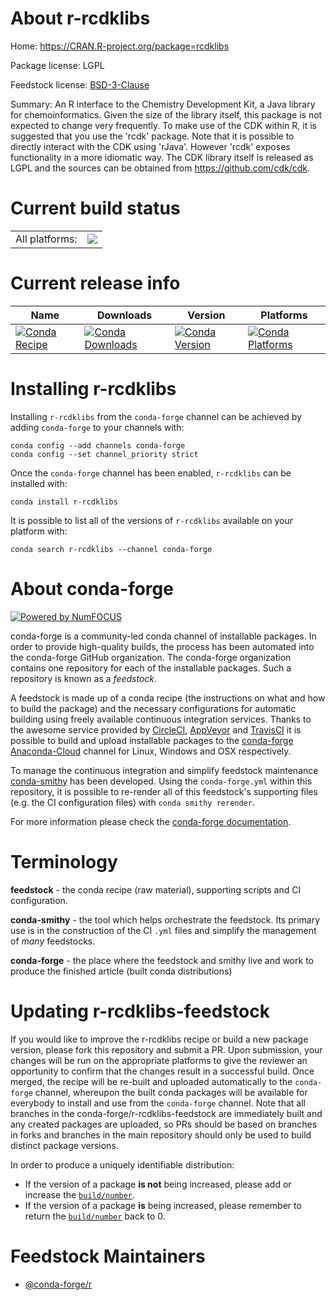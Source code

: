 About r-rcdklibs
================

Home: https://CRAN.R-project.org/package=rcdklibs

Package license: LGPL

Feedstock license: [BSD-3-Clause](https://github.com/conda-forge/r-rcdklibs-feedstock/blob/master/LICENSE.txt)

Summary: An R interface to the Chemistry Development Kit, a Java library for chemoinformatics. Given the size of the library itself, this package is not expected to change very frequently. To make use of the CDK within R, it is suggested that you use the 'rcdk' package. Note that it is possible to directly interact with the CDK using 'rJava'. However 'rcdk' exposes functionality in a more idiomatic way. The CDK library itself is released as LGPL and the sources can be obtained from <https://github.com/cdk/cdk>.

Current build status
====================


<table><tr><td>All platforms:</td>
    <td>
      <a href="https://dev.azure.com/conda-forge/feedstock-builds/_build/latest?definitionId=6086&branchName=master">
        <img src="https://dev.azure.com/conda-forge/feedstock-builds/_apis/build/status/r-rcdklibs-feedstock?branchName=master">
      </a>
    </td>
  </tr>
</table>

Current release info
====================

| Name | Downloads | Version | Platforms |
| --- | --- | --- | --- |
| [![Conda Recipe](https://img.shields.io/badge/recipe-r--rcdklibs-green.svg)](https://anaconda.org/conda-forge/r-rcdklibs) | [![Conda Downloads](https://img.shields.io/conda/dn/conda-forge/r-rcdklibs.svg)](https://anaconda.org/conda-forge/r-rcdklibs) | [![Conda Version](https://img.shields.io/conda/vn/conda-forge/r-rcdklibs.svg)](https://anaconda.org/conda-forge/r-rcdklibs) | [![Conda Platforms](https://img.shields.io/conda/pn/conda-forge/r-rcdklibs.svg)](https://anaconda.org/conda-forge/r-rcdklibs) |

Installing r-rcdklibs
=====================

Installing `r-rcdklibs` from the `conda-forge` channel can be achieved by adding `conda-forge` to your channels with:

```
conda config --add channels conda-forge
conda config --set channel_priority strict
```

Once the `conda-forge` channel has been enabled, `r-rcdklibs` can be installed with:

```
conda install r-rcdklibs
```

It is possible to list all of the versions of `r-rcdklibs` available on your platform with:

```
conda search r-rcdklibs --channel conda-forge
```


About conda-forge
=================

[![Powered by NumFOCUS](https://img.shields.io/badge/powered%20by-NumFOCUS-orange.svg?style=flat&colorA=E1523D&colorB=007D8A)](http://numfocus.org)

conda-forge is a community-led conda channel of installable packages.
In order to provide high-quality builds, the process has been automated into the
conda-forge GitHub organization. The conda-forge organization contains one repository
for each of the installable packages. Such a repository is known as a *feedstock*.

A feedstock is made up of a conda recipe (the instructions on what and how to build
the package) and the necessary configurations for automatic building using freely
available continuous integration services. Thanks to the awesome service provided by
[CircleCI](https://circleci.com/), [AppVeyor](https://www.appveyor.com/)
and [TravisCI](https://travis-ci.com/) it is possible to build and upload installable
packages to the [conda-forge](https://anaconda.org/conda-forge)
[Anaconda-Cloud](https://anaconda.org/) channel for Linux, Windows and OSX respectively.

To manage the continuous integration and simplify feedstock maintenance
[conda-smithy](https://github.com/conda-forge/conda-smithy) has been developed.
Using the ``conda-forge.yml`` within this repository, it is possible to re-render all of
this feedstock's supporting files (e.g. the CI configuration files) with ``conda smithy rerender``.

For more information please check the [conda-forge documentation](https://conda-forge.org/docs/).

Terminology
===========

**feedstock** - the conda recipe (raw material), supporting scripts and CI configuration.

**conda-smithy** - the tool which helps orchestrate the feedstock.
                   Its primary use is in the construction of the CI ``.yml`` files
                   and simplify the management of *many* feedstocks.

**conda-forge** - the place where the feedstock and smithy live and work to
                  produce the finished article (built conda distributions)


Updating r-rcdklibs-feedstock
=============================

If you would like to improve the r-rcdklibs recipe or build a new
package version, please fork this repository and submit a PR. Upon submission,
your changes will be run on the appropriate platforms to give the reviewer an
opportunity to confirm that the changes result in a successful build. Once
merged, the recipe will be re-built and uploaded automatically to the
`conda-forge` channel, whereupon the built conda packages will be available for
everybody to install and use from the `conda-forge` channel.
Note that all branches in the conda-forge/r-rcdklibs-feedstock are
immediately built and any created packages are uploaded, so PRs should be based
on branches in forks and branches in the main repository should only be used to
build distinct package versions.

In order to produce a uniquely identifiable distribution:
 * If the version of a package **is not** being increased, please add or increase
   the [``build/number``](https://docs.conda.io/projects/conda-build/en/latest/resources/define-metadata.html#build-number-and-string).
 * If the version of a package **is** being increased, please remember to return
   the [``build/number``](https://docs.conda.io/projects/conda-build/en/latest/resources/define-metadata.html#build-number-and-string)
   back to 0.

Feedstock Maintainers
=====================

* [@conda-forge/r](https://github.com/conda-forge/r/)

